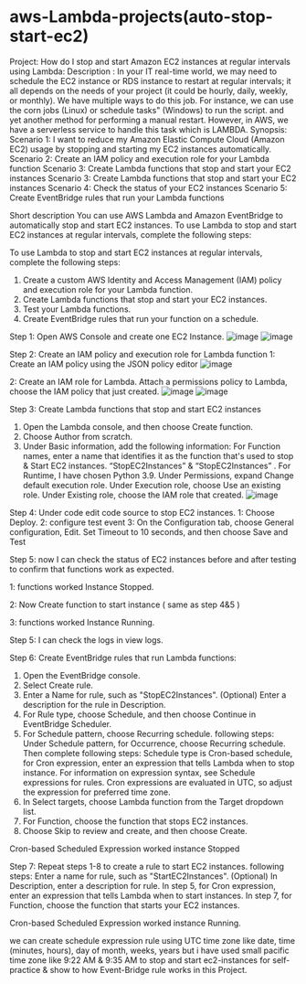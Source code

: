 # aws-Lambda-projects(auto-stop-start-ec2)
Project: How do I stop and start Amazon EC2 instances at regular intervals using Lambda:
Description :
In your IT real-time world, we may need to schedule the EC2 instance or RDS instance to restart at regular intervals; it all depends on the needs of your project (it could be hourly, daily, weekly, or monthly). We have multiple ways to do this job.
For instance, we can use the corn jobs (Linux) or schedule tasks" (Windows) to run the script. and yet another method for performing a manual restart.
However, in AWS, we have a serverless service to handle this task which is LAMBDA.
Synopsis:
Scenario 1: I want to reduce my Amazon Elastic Compute Cloud (Amazon EC2) usage by stopping and starting my EC2 instances automatically.
Scenario 2: Create an IAM policy and execution role for your Lambda function
Scenario 3: Create Lambda functions that stop and start your EC2 instances
Scenario 3: Create Lambda functions that stop and start your EC2 instances
Scenario 4: Check the status of your EC2 instances
Scenario 5: Create EventBridge rules that run your Lambda functions



Short description
You can use AWS Lambda and Amazon EventBridge to automatically stop and start EC2 instances.
To use Lambda to stop and start EC2 instances at regular intervals, complete the following steps:

To use Lambda to stop and start EC2 instances at regular intervals, complete the following steps:
1.    Create a custom AWS Identity and Access Management (IAM) policy and execution role for your Lambda function.
2.    Create Lambda functions that stop and start your EC2 instances.
3.    Test your Lambda functions.
4.    Create EventBridge rules that run your function on a schedule.




Step 1: Open AWS Console and create one EC2 Instance.
![image](https://github.com/gauravkondurwar/aws-projects/assets/135307780/79d21c07-f33b-44ec-b4bb-35a3d9e9dd71)
![image](https://github.com/gauravkondurwar/aws-projects/assets/135307780/9bdefd4b-92f8-46a5-bfc3-0da0b066b642)




 

 

 

 

 

 

 

 

 

 

Step 2: Create an IAM policy and execution role for  Lambda function
1:    Create an IAM policy using the JSON policy editor
![image](https://github.com/gauravkondurwar/aws-projects/assets/135307780/5cf8e565-e5e4-494c-bc16-219e5e0112f3)




 

 

 

 

 

 

2: Create an IAM role for Lambda.
     Attach a permissions policy to Lambda,  choose the IAM policy that  just created.
     ![image](https://github.com/gauravkondurwar/aws-projects/assets/135307780/f313aa60-8d85-4eb4-b869-8ef2772b7b62)
     ![image](https://github.com/gauravkondurwar/aws-projects/assets/135307780/bfcc49f3-0ab2-47ed-8d85-3dc5cb53d6c4)



 

 

 

 

 

 

 

 

 

 

Step 3:  Create Lambda functions that stop and start EC2 instances
1.    Open the Lambda console, and then choose Create function.
2.    Choose Author from scratch.
3.    Under Basic information, add the following information:
For Function names, enter a name that identifies it as the function that's used to stop & Start EC2 instances. “StopEC2Instances” & “StopEC2Instances” .
For Runtime, I have chosen  Python 3.9.
Under Permissions, expand Change default execution role.
Under Execution role, choose Use an existing role.
Under Existing role, choose the IAM role that created.
![image](https://github.com/gauravkondurwar/aws-projects/assets/135307780/10da704c-6b29-4462-a848-36778038d18f)


 

 

 

 

 

Step 4: Under code edit code source to stop EC2 instances.
1: Choose Deploy.
2: configure test event
3: On the Configuration tab, choose General configuration, Edit. Set Timeout to 10 seconds, and then choose Save and Test
 

 

 

 

 

 

 

 

Step 5: now I  can check the status of EC2 instances before and after testing to confirm that functions work as expected.

 





1: functions worked Instance Stopped.
 

2: Now Create function to start instance ( same as step 4&5 )


 

 

 

 

 

 

 

 

 

 

3: functions worked Instance Running.

 





Step 5: I can check  the logs in view logs.

 

 





Step 6: Create EventBridge rules that run Lambda functions:
1.    Open the EventBridge console.
2.    Select Create rule.
3.    Enter a Name for rule, such as "StopEC2Instances". (Optional) Enter a description for the rule in Description.
4.    For Rule type, choose Schedule, and then choose Continue in EventBridge Scheduler.
5.    For Schedule pattern, choose Recurring schedule. following steps:
Under Schedule pattern, for Occurrence, choose Recurring schedule. Then complete following steps:
Schedule type is Cron-based schedule, for Cron expression, enter an expression that tells Lambda when to stop instance. For information on expression syntax, see Schedule expressions for rules.
Cron expressions are evaluated in UTC, so adjust the expression for preferred time zone.
6.    In Select targets, choose Lambda function from the Target dropdown list.
7.    For Function, choose the function that stops EC2 instances.
8.    Choose Skip to review and create, and then choose Create.
 

 

 

 

 

 

 

 

Cron-based Scheduled Expression worked instance Stopped

 





Step 7:  Repeat steps 1-8 to create a rule to start EC2 instances.  following steps:
Enter a name for rule, such as "StartEC2Instances".
(Optional) In Description, enter a description for rule.
In step 5, for Cron expression, enter an expression that tells Lambda when to start instances.
In step 7, for Function, choose the function that starts your EC2 instances.
 

 

 

 

 

 

 

 








Cron-based Scheduled Expression worked instance Running.

 

we can create schedule expression rule using UTC time zone like date, time (minutes, hours), day of month, weeks, years but i have used small pacific time zone like 9:22 AM & 9:35 AM to stop and start ec2-instances for self-practice & show to how Event-Bridge rule works in this Project.
























